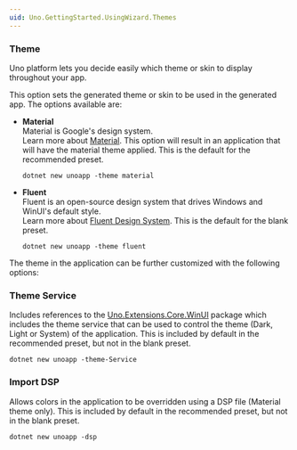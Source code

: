 ```yaml
---
uid: Uno.GettingStarted.UsingWizard.Themes
---
```


### Theme

Uno platform lets you decide easily which theme or skin to display throughout your app.

This option sets the generated theme or skin to be used in the generated app. The options available are:

- **Material**  
    Material is Google's design system.  
    Learn more about [Material](https://material.io/). This option will result in an application that will have the material theme applied. This is the default for the recommended preset.  

    ```dotnetcli
    dotnet new unoapp -theme material
    ```

- **Fluent**  
    Fluent is an open-source design system that drives Windows and WinUI's default style.  
    Learn more about [Fluent Design System](https://www.microsoft.com/design/fluent/). This is the default for the blank preset.

    ```dotnetcli
    dotnet new unoapp -theme fluent
    ```

The theme in the application can be further customized with the following options:

### Theme Service  

Includes references to the [Uno.Extensions.Core.WinUI](https://www.nuget.org/packages/Uno.Extensions.Core.WinUI/) package which includes the theme service that can be used to control the theme (Dark, Light or System) of the application. This is included by default in the recommended preset, but not in the blank preset.

```dotnetcli
dotnet new unoapp -theme-Service
```

### Import DSP

Allows colors in the application to be overridden using a DSP file (Material theme only). This is included by default in the recommended preset, but not in the blank preset.

```dotnetcli
dotnet new unoapp -dsp
```
